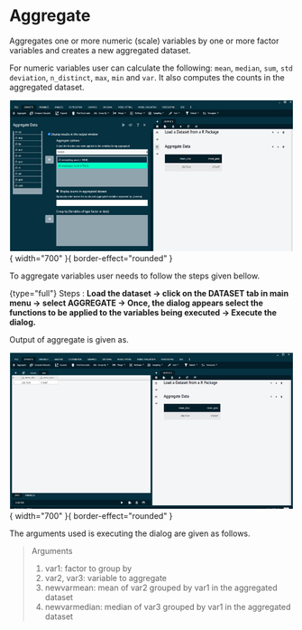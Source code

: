 # Aggregate

Aggregates one or more numeric (scale) variables by one or more factor variables and creates a new aggregated dataset.

For numeric variables user can calculate the following: `mean`, `median`, `sum`, `std deviation`, `n_distinct`, `max`, `min` and `var`. It also computes the counts in the aggregated dataset.

![aggregate](screenshots/aggregate.png){ width="700" }{ border-effect="rounded" }

To aggregate variables user needs to follow the steps given bellow.

{type="full"}
Steps
:
__Load the dataset -> click on the DATASET tab in main menu -> select AGGREGATE -> Once, the dialog appears select the functions to be applied to the variables being executed -> Execute the dialog.__

Output of aggregate is given as.

![aggregate](screenshots/aggregate2.png){ width="700" }{ border-effect="rounded" }

The arguments used is executing the dialog are given as follows.

>Arguments
> 1. var1: factor to group by
> 2. var2, var3: variable to aggregate
> 3. newvarmean: mean of var2 grouped by var1 in the aggregated dataset
> 4. ​newvarmedian: median of var3 grouped by var1 in the aggregated dataset